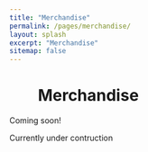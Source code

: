 ```yaml
---
title: "Merchandise"
permalink: /pages/merchandise/
layout: splash
excerpt: "Merchandise"
sitemap: false
---
```


<div style="margin-left:10%; margin-right:10%; text-align: justify">
<h1>Merchandise</h1>
</div>

Coming soon!

Currently under contruction
